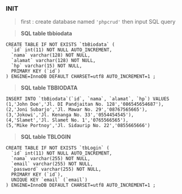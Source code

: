### INIT

> first : create database named `'phpcrud'`
then input SQL query

> __SQL table tbbiodata__
```
CREATE TABLE IF NOT EXISTS `tbBiodata` (  
  `id` int(11) NOT NULL AUTO_INCREMENT,
  `nama` varchar(128) NOT NULL,
  `alamat` varchar(128) NOT NULL,
  `hp` varchar(15) NOT NULL,
  PRIMARY KEY (`id`)
) ENGINE=InnoDB DEFAULT CHARSET=utf8 AUTO_INCREMENT=1 ;
```

>__SQL table TBBIODATA__
```
INSERT INTO `tbBiodata`(`id`, `nama`, `alamat`, `hp`) VALUES  
(1,'John Doe','Jl. DI Pandjaitan No. 128','086545654687'),
(2,'Joni Subarjo','Jl. Mawar No. 29','08767565665'),
(3,'Jokowi','Jl. Kenanga No. 33','0554454545'),
(4,'Slamet','Jl. Slamet No. 1','0765566565'),
(5,'Mike Portnoy','Jl. Sidaurip No. 22','0855665666')
```

>__SQL table TBLOGIN__
```
CREATE TABLE IF NOT EXISTS `tbLogin` (  
  `id` int(11) NOT NULL AUTO_INCREMENT,
  `nama` varchar(255) NOT NULL,
  `email` varchar(255) NOT NULL,
  `password` varchar(255) NOT NULL,
  PRIMARY KEY (`id`),
  UNIQUE KEY `email` (`email`)
) ENGINE=InnoDB DEFAULT CHARSET=utf8 AUTO_INCREMENT=1 ;
```
